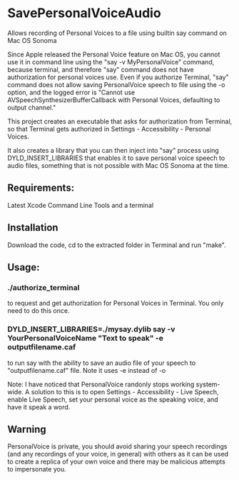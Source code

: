 # SavePersonalVoiceAudio

Allows recording of Personal Voices to a file using builtin say command on Mac OS Sonoma

Since Apple released the Personal Voice feature on Mac OS, you cannot use it in command line using the
"say -v MyPersonalVoice" command, 
because terminal, and therefore "say" command does not have authorization for personal voices use.
Even if you authorize Terminal, "say" command does not allow saving PersonalVoice speech to file using the -o option,
and the logged error is "Cannot use AVSpeechSynthesizerBufferCallback with Personal Voices, defaulting to output channel."


This project creates an executable that asks for authorization from Terminal, so that Terminal gets authorized in Settings - Accessibility - Personal Voices.

It also creates a library that you can then inject into "say" process using DYLD_INSERT_LIBRARIES that enables it to save personal voice speech to audio files, something that is not possible with Mac OS Sonoma at the time.

## Requirements: 
Latest Xcode Command Line Tools and a terminal

## Installation
Download the code, cd to the extracted folder in Terminal and run "make".

## Usage:

### ./authorize_terminal
to request and get authorization for Personal Voices in Terminal. You only need to do this once.

### DYLD_INSERT_LIBRARIES=./mysay.dylib say -v YourPersonalVoiceName "Text to speak" -e outputfilename.caf
to run say with the ability to save an audio file of your speech to "outputfilename.caf" file. Note it uses -e instead of -o

Note: I have noticed that PersonalVoice randonly stops working system-wide. A solution to this is to open Settings - Accessibility - Live Speech, enable Live Speech, set your personal voice as the speaking voice, and have it speak a word.

## Warning
PersonalVoice is private, you should avoid sharing your speech recordings (and any recordings of your voice, in general) with others as it can be used to create a replica of your own voice and there may be malicious attempts to impersonate you.
